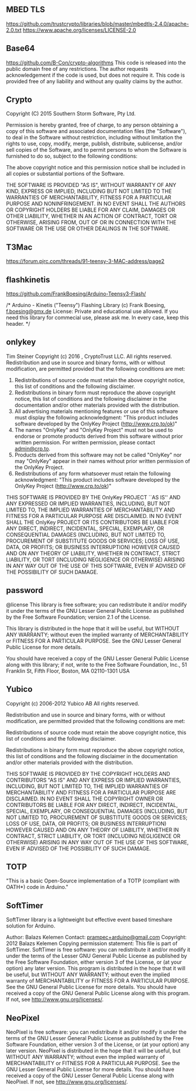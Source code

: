 ## MBED TLS
https://github.com/trustcrypto/libraries/blob/master/mbedtls-2.4.0/apache-2.0.txt
https://www.apache.org/licenses/LICENSE-2.0

## Base64

https://github.com/B-Con/crypto-algorithms
This code is released into the public domain free of any restrictions. The author requests acknowledgement if the code is used, but does not require it. This code is provided free of any liability and without any quality claims by the author.

## Crypto


Copyright (C) 2015 Southern Storm Software, Pty Ltd.
 
Permission is hereby granted, free of charge, to any person obtaining a
copy of this software and associated documentation files (the "Software"),
to deal in the Software without restriction, including without limitation
the rights to use, copy, modify, merge, publish, distribute, sublicense,
and/or sell copies of the Software, and to permit persons to whom the
Software is furnished to do so, subject to the following conditions:

The above copyright notice and this permission notice shall be included
in all copies or substantial portions of the Software.

THE SOFTWARE IS PROVIDED "AS IS", WITHOUT WARRANTY OF ANY KIND, EXPRESS
OR IMPLIED, INCLUDING BUT NOT LIMITED TO THE WARRANTIES OF MERCHANTABILITY,
FITNESS FOR A PARTICULAR PURPOSE AND NONINFRINGEMENT. IN NO EVENT SHALL THE
AUTHORS OR COPYRIGHT HOLDERS BE LIABLE FOR ANY CLAIM, DAMAGES OR OTHER
LIABILITY, WHETHER IN AN ACTION OF CONTRACT, TORT OR OTHERWISE, ARISING
FROM, OUT OF OR IN CONNECTION WITH THE SOFTWARE OR THE USE OR OTHER
DEALINGS IN THE SOFTWARE.

 
 ## T3Mac
 https://forum.pjrc.com/threads/91-teensy-3-MAC-address/page2
 
 ## flashkinetis 
 https://github.com/FrankBoesing/Arduino-Teensy3-Flash/
 
 /*
	Arduino - Kinetis ("Teensy") Flashing Library
	(c) Frank Boesing, f.boesing@gmx.de
	License:
	Private and educational use allowed.
	If you need this library for commecial use, please
	ask me.
	In every case, keep this header.
*/

## onlykey

Tim Steiner
Copyright (c) 2016 , CryptoTrust LLC.
All rights reserved.
Redistribution and use in source and binary forms, with or without
modification, are permitted provided that the following conditions are
met:

1. Redistributions of source code must retain the above copyright
   notice, this list of conditions and the following disclaimer.
2. Redistributions in binary form must reproduce the above
   copyright notice, this list of conditions and the following
   disclaimer in the documentation and/or other materials provided
   with the distribution.    
3. All advertising materials mentioning features or use of this
   software must display the following acknowledgment:
   "This product includes software developed by the OnlyKey Project
   (http://www.crp.to/ok)"
4. The names "OnlyKey" and "OnlyKey Project" must not be used to
   endorse or promote products derived from this software without
   prior written permission. For written permission, please contact
   admin@crp.to.
5. Products derived from this software may not be called "OnlyKey"
   nor may "OnlyKey" appear in their names without prior written
   permission of the OnlyKey Project.
6. Redistributions of any form whatsoever must retain the following
   acknowledgment:
   "This product includes software developed by the OnlyKey Project
   (http://www.crp.to/ok)"

THIS SOFTWARE IS PROVIDED BY THE OnlyKey PROJECT ``AS IS'' AND ANY
EXPRESSED OR IMPLIED WARRANTIES, INCLUDING, BUT NOT LIMITED TO, THE
IMPLIED WARRANTIES OF MERCHANTABILITY AND FITNESS FOR A PARTICULAR
PURPOSE ARE DISCLAIMED.  IN NO EVENT SHALL THE OnlyKey PROJECT OR
ITS CONTRIBUTORS BE LIABLE FOR ANY DIRECT, INDIRECT, INCIDENTAL,
SPECIAL, EXEMPLARY, OR CONSEQUENTIAL DAMAGES (INCLUDING, BUT
NOT LIMITED TO, PROCUREMENT OF SUBSTITUTE GOODS OR SERVICES;
LOSS OF USE, DATA, OR PROFITS; OR BUSINESS INTERRUPTION)
HOWEVER CAUSED AND ON ANY THEORY OF LIABILITY, WHETHER IN CONTRACT,
STRICT LIABILITY, OR TORT (INCLUDING NEGLIGENCE OR OTHERWISE)
ARISING IN ANY WAY OUT OF THE USE OF THIS SOFTWARE, EVEN IF ADVISED
OF THE POSSIBILITY OF SUCH DAMAGE.

 ## password
 
@license
This library is free software; you can redistribute it and/or
modify it under the terms of the GNU Lesser General Public
License as published by the Free Software Foundation; version
2.1 of the License.

This library is distributed in the hope that it will be useful,
but WITHOUT ANY WARRANTY; without even the implied warranty of
MERCHANTABILITY or FITNESS FOR A PARTICULAR PURPOSE.  See the GNU
Lesser General Public License for more details.

You should have received a copy of the GNU Lesser General Public
License along with this library; if not, write to the Free Software
Foundation, Inc., 51 Franklin St, Fifth Floor, Boston, MA  02110-1301  USA

## Yubico

Copyright (c) 2006-2012 Yubico AB
All rights reserved.

Redistribution and use in source and binary forms, with or without
modification, are permitted provided that the following conditions are
met:

Redistributions of source code must retain the above copyright
notice, this list of conditions and the following disclaimer.

Redistributions in binary form must reproduce the above
copyright notice, this list of conditions and the following
disclaimer in the documentation and/or other materials provided
with the distribution.

THIS SOFTWARE IS PROVIDED BY THE COPYRIGHT HOLDERS AND CONTRIBUTORS
"AS IS" AND ANY EXPRESS OR IMPLIED WARRANTIES, INCLUDING, BUT NOT
LIMITED TO, THE IMPLIED WARRANTIES OF MERCHANTABILITY AND FITNESS FOR
A PARTICULAR PURPOSE ARE DISCLAIMED. IN NO EVENT SHALL THE COPYRIGHT
OWNER OR CONTRIBUTORS BE LIABLE FOR ANY DIRECT, INDIRECT, INCIDENTAL,
SPECIAL, EXEMPLARY, OR CONSEQUENTIAL DAMAGES (INCLUDING, BUT NOT
LIMITED TO, PROCUREMENT OF SUBSTITUTE GOODS OR SERVICES; LOSS OF USE,
DATA, OR PROFITS; OR BUSINESS INTERRUPTION) HOWEVER CAUSED AND ON ANY
THEORY OF LIABILITY, WHETHER IN CONTRACT, STRICT LIABILITY, OR TORT
(INCLUDING NEGLIGENCE OR OTHERWISE) ARISING IN ANY WAY OUT OF THE USE
OF THIS SOFTWARE, EVEN IF ADVISED OF THE POSSIBILITY OF SUCH DAMAGE.

## TOTP
 "This is a basic Open-Source implementation of a TOTP (compliant with OATH*) code in Arduino."
 
 ## SoftTimer
 
SoftTimer library is a lightweight but effective event based timeshare solution for Arduino.

Author: Balazs Kelemen
Contact: prampec+arduino@gmail.com
Copyright: 2012 Balazs Kelemen
Copying permission statement:
This file is part of SoftTimer.
SoftTimer is free software: you can redistribute it and/or modify
it under the terms of the Lesser GNU General Public License as published by
the Free Software Foundation, either version 3 of the License, or
(at your option) any later version.
This program is distributed in the hope that it will be useful,
but WITHOUT ANY WARRANTY; without even the implied warranty of
MERCHANTABILITY or FITNESS FOR A PARTICULAR PURPOSE.  See the
GNU General Public License for more details.
You should have received a copy of the GNU General Public License
along with this program.  If not, see <http://www.gnu.org/licenses/>.
  
##  NeoPixel
  
NeoPixel is free software: you can redistribute it and/or modify
it under the terms of the GNU Lesser General Public License as
published by the Free Software Foundation, either version 3 of
the License, or (at your option) any later version.
NeoPixel is distributed in the hope that it will be useful,
but WITHOUT ANY WARRANTY; without even the implied warranty of
MERCHANTABILITY or FITNESS FOR A PARTICULAR PURPOSE.  See the
GNU Lesser General Public License for more details.
You should have received a copy of the GNU Lesser General Public
License along with NeoPixel.  If not, see
<http://www.gnu.org/licenses/>.

